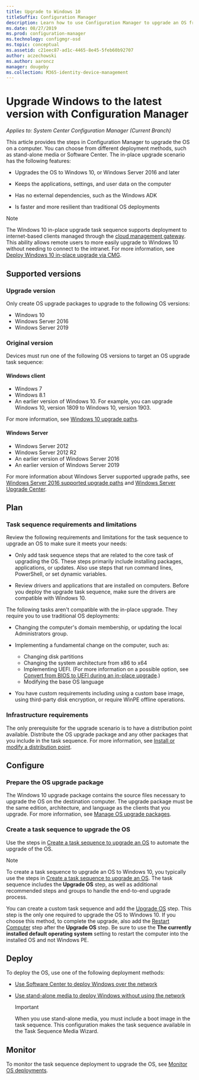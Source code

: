 ```yaml
---
title: Upgrade to Windows 10
titleSuffix: Configuration Manager
description: Learn how to use Configuration Manager to upgrade an OS from Windows 7 or later to Windows 10.
ms.date: 08/27/2019
ms.prod: configuration-manager
ms.technology: configmgr-osd
ms.topic: conceptual
ms.assetid: c21eec87-ad1c-4465-8e45-5feb60b92707
author: aczechowski
ms.author: aaroncz
manager: dougeby
ms.collection: M365-identity-device-management
---
```


# Upgrade Windows to the latest version with Configuration Manager

*Applies to: System Center Configuration Manager (Current Branch)*

This article provides the steps in Configuration Manager to upgrade the OS on a computer. You can choose from different deployment methods, such as stand-alone media or Software Center. The in-place upgrade scenario has the following features:  

- Upgrades the OS to Windows 10, or Windows Server 2016 and later

- Keeps the applications, settings, and user data on the computer

- Has no external dependencies, such as the Windows ADK

- Is faster and more resilient than traditional OS deployments

> [!Note]  
> The Windows 10 in-place upgrade task sequence supports deployment to internet-based clients managed through the [cloud management gateway](/sccm/core/clients/manage/plan-cloud-management-gateway). This ability allows remote users to more easily upgrade to Windows 10 without needing to connect to the intranet. For more information, see [Deploy Windows 10 in-place upgrade via CMG](/sccm/osd/deploy-use/deploy-a-task-sequence#deploy-windows-10-in-place-upgrade-via-cmg). <!-- 1357149 -->


## Supported versions

### Upgrade version

Only create OS upgrade packages to upgrade to the following OS versions:

- Windows 10
- Windows Server 2016
- Windows Server 2019

### Original version

Devices must run one of the following OS versions to target an OS upgrade task sequence:

#### Windows client

- Windows 7
- Windows 8.1
- An earlier version of Windows 10. For example, you can upgrade Windows 10, version 1809 to Windows 10, version 1903.  

For more information, see [Windows 10 upgrade paths](https://docs.microsoft.com/windows/deployment/upgrade/windows-10-upgrade-paths).

#### Windows Server

- Windows Server 2012
- Windows Server 2012 R2
- An earlier version of Windows Server 2016
- An earlier version of Windows Server 2019

For more information about Windows Server supported upgrade paths, see [Windows Server 2016 supported upgrade paths](https://docs.microsoft.com/windows-server/get-started/supported-upgrade-paths#upgrading-previous-retail-versions-of-windows-server-to-windows-server-2016) and [Windows Server Upgrade Center](http://aka.ms/upgradecenter).


## <a name="BKMK_Plan"></a> Plan  

### Task sequence requirements and limitations

Review the following requirements and limitations for the task sequence to upgrade an OS to make sure it meets your needs:  

- Only add task sequence steps that are related to the core task of upgrading the OS. These steps primarily include installing packages, applications, or updates. Also use steps that run command lines, PowerShell, or set dynamic variables.  

- Review drivers and applications that are installed on computers. Before you deploy the upgrade task sequence, make sure the drivers are compatible with Windows 10.  

The following tasks aren't compatible with the in-place upgrade. They require you to use traditional OS deployments:  

- Changing the computer's domain membership, or updating the local Administrators group.  

- Implementing a fundamental change on the computer, such as:

  - Changing disk partitions
  - Changing the system architecture from x86 to x64
  - Implementing UEFI. (For more information on a possible option, see [Convert from BIOS to UEFI during an in-place upgrade](/sccm/osd/deploy-use/task-sequence-steps-to-manage-bios-to-uefi-conversion#convert-from-bios-to-uefi-during-an-in-place-upgrade).)
  - Modifying the base OS language  

- You have custom requirements including using a custom base image, using third-party disk encryption, or require WinPE offline operations.  

### Infrastructure requirements  

The only prerequisite for the upgrade scenario is to have a distribution point available. Distribute the OS upgrade package and any other packages that you include in the task sequence. For more information, see [Install or modify a distribution point](/sccm/core/servers/deploy/configure/install-and-configure-distribution-points).


## <a name="BKMK_Configure"></a> Configure  

### Prepare the OS upgrade package  

The Windows 10 upgrade package contains the source files necessary to upgrade the OS on the destination computer. The upgrade package must be the same edition, architecture, and language as the clients that you upgrade. For more information, see [Manage OS upgrade packages](/sccm/osd/get-started/manage-operating-system-upgrade-packages).  

### Create a task sequence to upgrade the OS  

Use the steps in [Create a task sequence to upgrade an OS](/sccm/osd/deploy-use/create-a-task-sequence-to-upgrade-an-operating-system) to automate the upgrade of the OS.  

> [!NOTE]  
> To create a task sequence to upgrade an OS to Windows 10, you typically use the steps in [Create a task sequence to upgrade an OS](/sccm/osd/deploy-use/create-a-task-sequence-to-upgrade-an-operating-system). The task sequence includes the **Upgrade OS** step, as well as additional recommended steps and groups to handle the end-to-end upgrade process.
>
> You can create a custom task sequence and add the [Upgrade OS](/sccm/osd/understand/task-sequence-steps#BKMK_UpgradeOS) step. This step is the only one required to upgrade the OS to Windows 10. If you choose this method, to complete the upgrade, also add the [Restart Computer](/sccm/osd/understand/task-sequence-steps#BKMK_RestartComputer) step after the **Upgrade OS** step. Be sure to use the **The currently installed default operating system** setting to restart the computer into the installed OS and not Windows PE.  


## <a name="BKMK_Deploy"></a> Deploy  

To deploy the OS, use one of the following deployment methods:  

- [Use Software Center to deploy Windows over the network](/sccm/osd/deploy-use/use-software-center-to-deploy-windows-over-the-network)  

- [Use stand-alone media to deploy Windows without using the network](/sccm/osd/deploy-use/use-stand-alone-media-to-deploy-windows-without-using-the-network)  

  > [!IMPORTANT]  
  > When you use stand-alone media, you must include a boot image in the task sequence. This configuration makes the task sequence available in the Task Sequence Media Wizard.


## Monitor  

To monitor the task sequence deployment to upgrade the OS, see [Monitor OS deployments](/sccm/osd/deploy-use/monitor-operating-system-deployments).  

